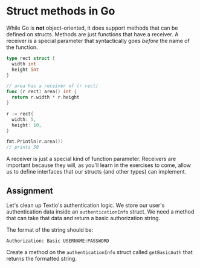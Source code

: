 # Struct methods in Go

While Go is **not** object-oriented, it does support methods that can be defined on structs. Methods are just functions that have a receiver. A receiver is a special parameter that syntactically goes *before* the name of the function.

```go
type rect struct {
  width int
  height int
}

// area has a receiver of (r rect)
func (r rect) area() int {
  return r.width * r.height
}

r := rect{
  width: 5,
  height: 10,
}

fmt.Println(r.area())
// prints 50
```

A receiver is just a special kind of function parameter. Receivers are important because they will, as you'll learn in the exercises to come, allow us to define interfaces that our structs (and other types) can implement.

## Assignment

Let's clean up Textio's authentication logic. We store our user's authentication data inside an `authenticationInfo` struct. We need a method that can take that data and return a basic authorization string.

The format of the string should be:

```
Authorization: Basic USERNAME:PASSWORD
```

Create a method on the `authenticationInfo` struct called `getBasicAuth` that returns the formatted string.
